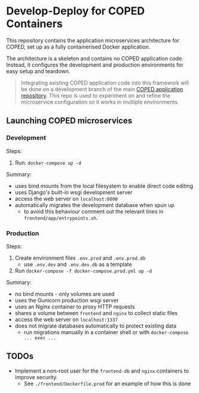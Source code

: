 # Develop-Deploy for COPED Containers

This repository contains the application microservices architecture for COPED, set up as a fully containerised Docker application.

The architecture is a skeleton and contains no COPED application code. Instead, it configures the development and production environments for easy setup and teardown.

> Integrating existing COPED application code into this framework will be done on a development branch of the main [COPED application repository](https://github.com/cogent-computing/COPED). This repo is used to experiment on and refine the microservice configuration so it works in multiple environments.

## Launching COPED microservices

### Development

Steps:

1. Run: `docker-compose up -d`

Summary:

* uses bind mounts from the local filesystem to enable direct code editing
* uses Django's built-in wsgi development server
* access the web server on `localhost:8000`
* automatically migrates the development database when spun up
    - to avoid this behaviour comment out the relevant lines in `frontend/app/entrypoints.sh`.

### Production

Steps:

1. Create environment files `.env.prod` and `.env.prod.db`
    - use `.env.dev` and `.env.dev.db` as a template
2. Run `docker-compose -f docker-compose.prod.yml up -d`

Summary:

* no bind mounts - only volumes are used
* uses the Gunicorn production wsgi server
* uses an Nginx container to proxy HTTP requests
* shares a volume between `frontend` and `nginx` to collect static files
* access the web server on `localhost:1337`
* does not migrate databases automatically to protect existing data
    - run migrations manually in a container shell or with `docker-compose ... exec ...`


## TODOs

- Implement a non-root user for the `frontend-db` and `nginx` containers to improve security.
    - See `./frontend/Dockerfile.prod` for an example of how this is done 


